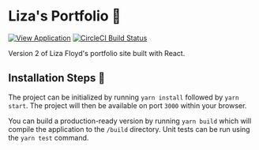 # Liza's Portfolio 👠

[![View Application](https://img.shields.io/badge/view-application-blue.svg)](https://lizafloyd.github.io/portfolio-site/) [![CircleCI Build Status](https://img.shields.io/circleci/project/github/LizaFloyd/portfolio_site/master.svg)](https://circleci.com/gh/LizaFloyd/portfolio_site/tree/master)

Version 2 of Liza Floyd's portfolio site built with React.

## Installation Steps 💽
The project can be initialized by running `yarn install` followed by `yarn start`. The project will then be available on port `3000` within your browser.

You can build a production-ready version by running `yarn build` which will compile the application to the `/build` directory. Unit tests can be run using the `yarn test` command.


